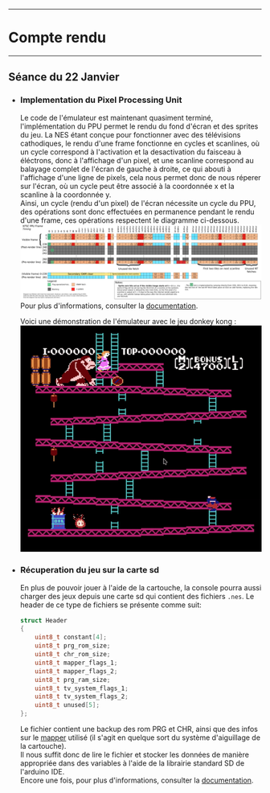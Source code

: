 *******************
# Compte rendu 
*******************

## Séance du 22 Janvier

- ### Implementation du Pixel Processing Unit
  Le code de l'émulateur est maintenant quasiment terminé, l'implémentation du PPU permet le rendu du fond d'écran et des sprites du jeu. La NES étant conçue pour fonctionner avec des télévisions cathodiques, le rendu d'une frame fonctionne en cycles et scanlines, où un cycle correspond à l'activation et la desactivation du faisceau à éléctrons, donc à l'affichage d'un pixel, et une scanline correspond au balayage complet de l'écran de gauche à droite, ce qui abouti à l'affichage d'une ligne de pixels, cela nous permet donc de nous réperer sur l'écran, où un cycle peut être associé à la coordonnée x et la scanline à la coordonnée y.  
  Ainsi, un cycle (rendu d'un pixel) de l'écran nécessite un cycle du PPU, des opérations sont donc effectuées en permanence pendant le rendu d'une frame, ces opérations respectent le diagramme ci-dessous.  
  ![diagramme](/documentation/Images/diagramme_ppu.png)  
  Pour plus d'informations, consulter la [documentation](https://www.nesdev.org/wiki/PPU_rendering).

  Voici une démonstration de l'émulateur avec le jeu donkey kong :  
  ![demo](/documentation/Images/nes_demo.gif)

- ### Récuperation du jeu sur la carte sd
  En plus de pouvoir jouer à l'aide de la cartouche, la console pourra aussi charger des jeux depuis une carte sd qui contient des fichiers ```.nes```.
  Le header de ce type de fichiers se présente comme suit:  
  ```cpp
  struct Header
  {
      uint8_t constant[4];
      uint8_t prg_rom_size;
      uint8_t chr_rom_size;
      uint8_t mapper_flags_1;
      uint8_t mapper_flags_2;
      uint8_t prg_ram_size;
      uint8_t tv_system_flags_1;
      uint8_t tv_system_flags_2;
      uint8_t unused[5];
  };
  ```
  Le fichier contient une backup des rom PRG et CHR, ainsi que des infos sur le [mapper](https://www.nesdev.org/wiki/Mapper) utilisé (il s'agit en quelque sort du système d'aiguillage de la cartouche).  
  Il nous suffit donc de lire le fichier et stocker les données de manière appropriée dans des variables à l'aide de la librairie standard SD de l'arduino IDE.  
  Encore une fois, pour plus d'informations, consulter la [documentation](https://www.nesdev.org/wiki/INES).
  
